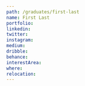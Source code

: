 ```yaml
---
path: /graduates/first-last
name: First Last
portfolio:
linkedin:
twitter:
instagram:
medium:
dribble:
behance:
interestArea:
where:
relocation:
---
```

